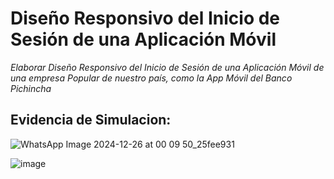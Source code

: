 # Diseño Responsivo del Inicio de Sesión de una Aplicación Móvil

*Elaborar Diseño Responsivo del Inicio de Sesión de una Aplicación Móvil de una empresa Popular de nuestro país, como la App Móvil del Banco Pichincha*

## Evidencia de Simulacion:


![WhatsApp Image 2024-12-26 at 00 09 50_25fee931](https://github.com/user-attachments/assets/32456b0a-8d60-4b49-935d-4b8a2628eb7c)

![image](https://github.com/user-attachments/assets/8242049b-85ee-44c2-b091-59caeca8b426)


